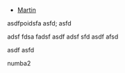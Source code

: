 - [Martin](#Paragraph2)



<div id="paragraph1"/>
asdfpoidsfa
asfd;
asfd

adsf
fdsa
fadsf
asdf
adsf
sfd
asdf
afsd
<p>
asdf
asfd

<div id="paragraph2"/>
numba2
